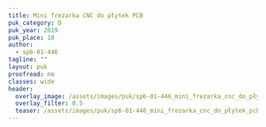 ```yaml
---
title: Mini frezarka CNC do płytek PCB
puk_category: D
puk_year: 2019
puk_place: 18
author: 
  - sp6-01-446
tagline: ""
layout: puk
proofread: no
classes: wide
header:
  overlay_image: /assets/images/puk/sp6-01-446_mini_frezarka_cnc_do_płytek_pcb.jpg
  overlay_filter: 0.5
  teaser: /assets/images/puk/sp6-01-446_mini_frezarka_cnc_do_płytek_pcb.jpg
---
```






 









 


